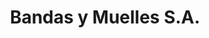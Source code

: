---
title: "Bandas y Muelles S.A."
url: /david/bandas-y-muelles-s-a/
shop: reparación de automóviles
---